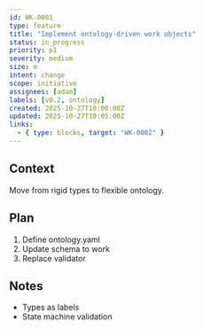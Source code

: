 ```yaml
---
id: WK-0001
type: feature
title: "Implement ontology-driven work objects"
status: in_progress
priority: p1
severity: medium
size: m
intent: change
scope: initiative
assignees: [adam]
labels: [v0.2, ontology]
created: 2025-10-27T10:00:00Z
updated: 2025-10-27T10:05:00Z
links:
  - { type: blocks, target: "WK-0002" }
---
```

## Context
Move from rigid types to flexible ontology.

## Plan
1. Define ontology.yaml
2. Update schema to work
3. Replace validator

## Notes
- Types as labels
- State machine validation